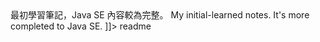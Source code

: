 <snippet>
  <content><![CDATA[
# ${1:notes}

最初學習筆記，Java SE 內容較為完整。
My initial-learned notes. It's more completed to Java SE. 
]]></content>
  <tabTrigger>readme</tabTrigger>
</snippet>